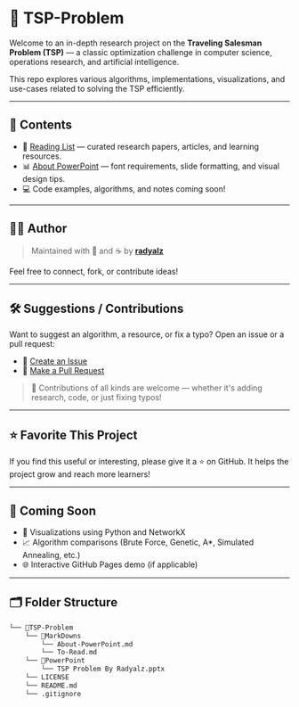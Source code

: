 # 🧭 TSP-Problem

Welcome to an in-depth research project on the **Traveling Salesman Problem (TSP)** — a classic optimization challenge in computer science, operations research, and artificial intelligence.

This repo explores various algorithms, implementations, visualizations, and use-cases related to solving the TSP efficiently.

---

## 🧾 Contents

- 📖 [Reading List](./MarkDowns/To-Read.md) — curated research papers, articles, and learning resources.
- 📊 [About PowerPoint](./MarkDowns/About-PowerPoint.md) — font requirements, slide formatting, and visual design tips.
- 💻 Code examples, algorithms, and notes coming soon!

---

## 🧑‍💼 Author

> Maintained with 🧠 and ☕ by **[radyalz](https://github.com/radyalz)**

Feel free to connect, fork, or contribute ideas!

---

## 🛠 Suggestions / Contributions

Want to suggest an algorithm, a resource, or fix a typo? Open an issue or a pull request:

- 🔧 [Create an Issue](https://github.com/yourusername/TSP-Problem/issues)
- 🔄 [Make a Pull Request](https://github.com/yourusername/TSP-Problem/pulls)

> 🙌 Contributions of all kinds are welcome — whether it's adding research, code, or just fixing typos!

---

## ⭐️ Favorite This Project

If you find this useful or interesting, please give it a ⭐️ on GitHub. It helps the project grow and reach more learners!

---

## 🧪 Coming Soon

- 🧠 Visualizations using Python and NetworkX
- 📈 Algorithm comparisons (Brute Force, Genetic, A\*, Simulated Annealing, etc.)
- 🌐 Interactive GitHub Pages demo (if applicable)

---

## 🗂 Folder Structure

```bash
└── 📁TSP-Problem
    └── 📁MarkDowns
        └── About-PowerPoint.md
        └── To-Read.md
    └── 📁PowerPoint
        └── TSP Problem By Radyalz.pptx
    └── LICENSE
    └── README.md
    └── .gitignore
```
